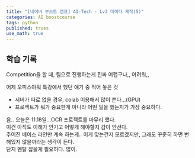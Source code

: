```yaml
---
title: "[네이버 부스트 캠프] AI-Tech - Lv3 데이터 제작(5)"
categories: AI boostcourse
tags: python
published: trues
use_math: true
---
```


## 학습 기록

Competition을 할 때, 팀으로 진행하는게 진짜 어렵구나,, 어려워,,

어제 오피스아워 특강에서 했던 얘기 중 적어 놓은 것  

- 서버가 따로 없을 경우, colab 이용해서 많이 쓴다...(GPU)
- 프로젝트가 뭐가 중요한게 아니라 어떤 일을 했는지가 가장 중요하다.

음.. 오늘은 11.18일...OCR 프로젝트를 마무리 했다.  
이건 아직도 이해가 안가고 어떻게 해야할지 감이 안선다.  
주어진 베이스 라인만 계속 하는게.. 이게 맞는건지 모르겠지만, 그래도 꾸준히 하면 변해있지 않을까라는 생각이 든다.  
단지 멘탈 잡을게 필요하다. 많이.

